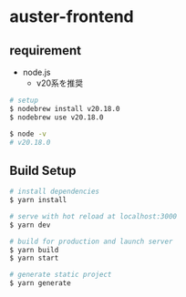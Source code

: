# auster-frontend

## requirement

* node.js
  * v20系を推奨

```bash
# setup
$ nodebrew install v20.18.0
$ nodebrew use v20.18.0

$ node -v
# v20.18.0
```

## Build Setup

```bash
# install dependencies
$ yarn install

# serve with hot reload at localhost:3000
$ yarn dev

# build for production and launch server
$ yarn build
$ yarn start

# generate static project
$ yarn generate
```
